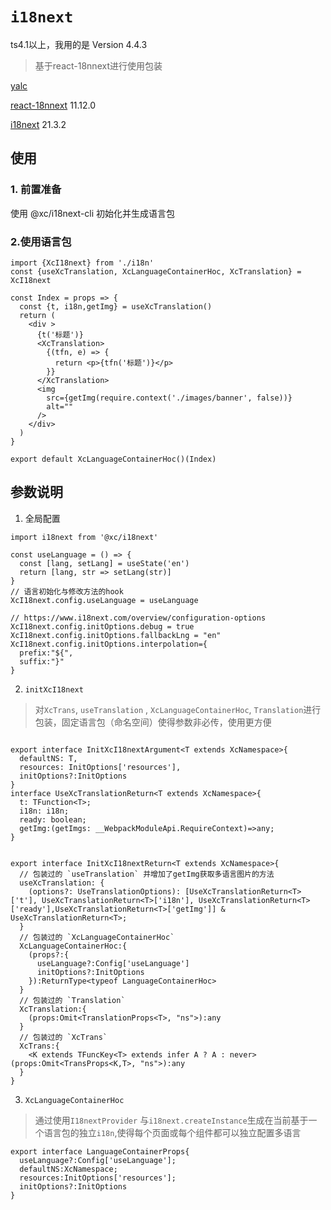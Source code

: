# `i18next`

ts4.1以上，我用的是 Version 4.4.3

> 基于react-18nnext进行使用包装


[yalc](https://github.com/wclr/yalc) 

[react-18nnext](https://react.i18next.com/)  11.12.0

[i18next](https://www.i18next.com/) 21.3.2

## 使用

### 1. 前置准备

使用 @xc/i18next-cli 初始化并生成语言包


### 2.使用语言包


```
import {XcI18next} from './i18n'
const {useXcTranslation, XcLanguageContainerHoc, XcTranslation} = XcI18next

const Index = props => {
  const {t, i18n,getImg} = useXcTranslation()
  return (
    <div >
      {t('标题')}
      <XcTranslation>
        {(tfn, e) => {
          return <p>{tfn('标题')}</p>
        }}
      </XcTranslation>
      <img
        src={getImg(require.context('./images/banner', false))}
        alt=""
      />
    </div>
  )
}

export default XcLanguageContainerHoc()(Index)

```
## 参数说明

1. 全局配置

```
import i18next from '@xc/i18next'

const useLanguage = () => {
  const [lang, setLang] = useState('en')
  return [lang, str => setLang(str)]
}
// 语言初始化与修改方法的hook
XcI18next.config.useLanguage = useLanguage

// https://www.i18next.com/overview/configuration-options
XcI18next.config.initOptions.debug = true
XcI18next.config.initOptions.fallbackLng = "en"
XcI18next.config.initOptions.interpolation={
  prefix:"${",
  suffix:"}"
}
```
2. `initXcI18next` 
> 对`XcTrans`, `useTranslation` , `XcLanguageContainerHoc`, `Translation`进行包装，固定语言包（命名空间）使得参数非必传，使用更方便

```

export interface InitXcI18nextArgument<T extends XcNamespace>{
  defaultNS: T,
  resources: InitOptions['resources'],
  initOptions?:InitOptions
}
interface UseXcTranslationReturn<T extends XcNamespace>{
  t: TFunction<T>;
  i18n: i18n;
  ready: boolean;
  getImg:(getImgs: __WebpackModuleApi.RequireContext)=>any;
}


export interface InitXcI18nextReturn<T extends XcNamespace>{
  // 包装过的 `useTranslation` 并增加了getImg获取多语言图片的方法
  useXcTranslation: {
    (options?: UseTranslationOptions): [UseXcTranslationReturn<T>['t'], UseXcTranslationReturn<T>['i18n'], UseXcTranslationReturn<T>['ready'],UseXcTranslationReturn<T>['getImg']] & UseXcTranslationReturn<T>;
  }
  // 包装过的 `XcLanguageContainerHoc`
  XcLanguageContainerHoc:{
    (props?:{
      useLanguage?:Config['useLanguage']
      initOptions?:InitOptions
    }):ReturnType<typeof LanguageContainerHoc>
  }
  // 包装过的 `Translation`   
  XcTranslation:{
    (props:Omit<TranslationProps<T>, "ns">):any
  }
  // 包装过的 `XcTrans`   
  XcTrans:{
    <K extends TFuncKey<T> extends infer A ? A : never>(props:Omit<TransProps<K,T>, "ns">):any
  }
}
```

3. `XcLanguageContainerHoc` 
> 通过使用`I18nextProvider` 与`i18next.createInstance`生成在当前基于一个语言包的独立`i18n`,使得每个页面或每个组件都可以独立配置多语言

```
export interface LanguageContainerProps{
  useLanguage?:Config['useLanguage'];
  defaultNS:XcNamespace;
  resources:InitOptions['resources'];
  initOptions?:InitOptions
}
```
